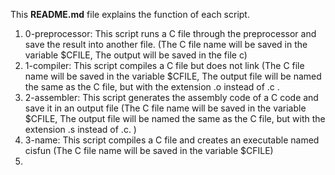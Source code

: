 This **README.md** file explains the function of each script.

1. 0-preprocessor: This script runs a C file through the preprocessor and save the result into another file. (The C file name will be saved in the variable $CFILE, The output will be saved in the file c)
2. 1-compiler: This script compiles a C file but does not link (The C file name will be saved in the variable $CFILE, The output file will be named the same as the C file, but with the extension .o instead of .c .
3. 2-assembler: This script generates the assembly code of a C code and save it in an output file (The C file name will be saved in the variable $CFILE, The output file will be named the same as the C file, but with the extension .s instead of .c. ) 
4. 3-name: This script compiles a C file and creates an executable named cisfun (The C file name will be saved in the variable $CFILE)
5. 
